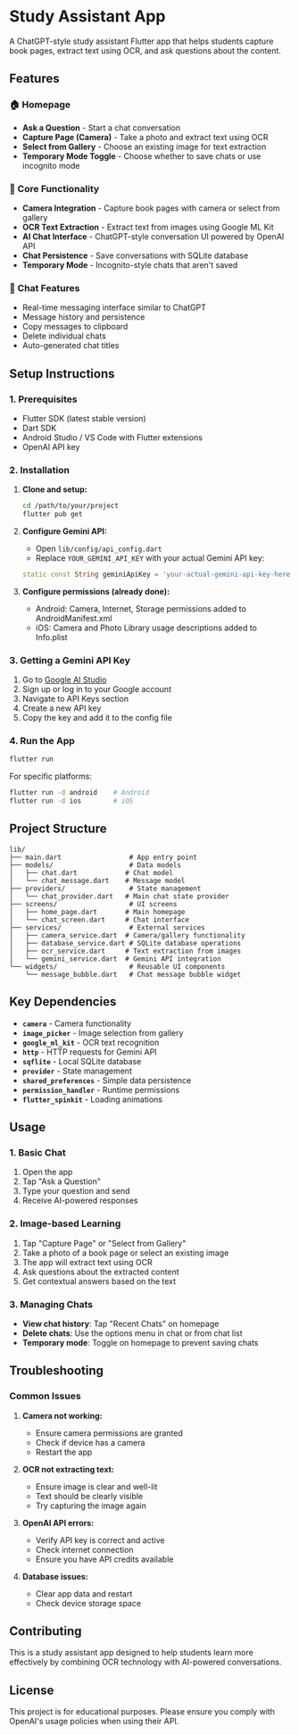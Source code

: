 # Study Assistant App

A ChatGPT-style study assistant Flutter app that helps students capture book pages, extract text using OCR, and ask questions about the content.

## Features

### 🏠 Homepage
- **Ask a Question** - Start a chat conversation
- **Capture Page (Camera)** - Take a photo and extract text using OCR
- **Select from Gallery** - Choose an existing image for text extraction
- **Temporary Mode Toggle** - Choose whether to save chats or use incognito mode

### 📱 Core Functionality
- **Camera Integration** - Capture book pages with camera or select from gallery
- **OCR Text Extraction** - Extract text from images using Google ML Kit
- **AI Chat Interface** - ChatGPT-style conversation UI powered by OpenAI API
- **Chat Persistence** - Save conversations with SQLite database
- **Temporary Mode** - Incognito-style chats that aren't saved

### 💬 Chat Features
- Real-time messaging interface similar to ChatGPT
- Message history and persistence
- Copy messages to clipboard
- Delete individual chats
- Auto-generated chat titles

## Setup Instructions

### 1. Prerequisites
- Flutter SDK (latest stable version)
- Dart SDK
- Android Studio / VS Code with Flutter extensions
- OpenAI API key

### 2. Installation

1. **Clone and setup:**
   ```bash
   cd /path/to/your/project
   flutter pub get
   ```

2. **Configure Gemini API:**
   - Open `lib/config/api_config.dart`
   - Replace `YOUR_GEMINI_API_KEY` with your actual Gemini API key:
   ```dart
   static const String geminiApiKey = 'your-actual-gemini-api-key-here';
   ```

3. **Configure permissions (already done):**
   - Android: Camera, Internet, Storage permissions added to AndroidManifest.xml
   - iOS: Camera and Photo Library usage descriptions added to Info.plist

### 3. Getting a Gemini API Key

1. Go to [Google AI Studio](https://makersuite.google.com/app/apikey)
2. Sign up or log in to your Google account
3. Navigate to API Keys section
4. Create a new API key
5. Copy the key and add it to the config file

### 4. Run the App

```bash
flutter run
```

For specific platforms:
```bash
flutter run -d android    # Android
flutter run -d ios        # iOS
```

## Project Structure

```
lib/
├── main.dart                 # App entry point
├── models/                   # Data models
│   ├── chat.dart            # Chat model
│   └── chat_message.dart    # Message model
├── providers/                # State management
│   └── chat_provider.dart   # Main chat state provider
├── screens/                  # UI screens
│   ├── home_page.dart       # Main homepage
│   └── chat_screen.dart     # Chat interface
├── services/                 # External services
│   ├── camera_service.dart  # Camera/gallery functionality
│   ├── database_service.dart # SQLite database operations
│   ├── ocr_service.dart     # Text extraction from images
│   └── gemini_service.dart  # Gemini API integration
└── widgets/                  # Reusable UI components
    └── message_bubble.dart   # Chat message bubble widget
```

## Key Dependencies

- **`camera`** - Camera functionality
- **`image_picker`** - Image selection from gallery
- **`google_ml_kit`** - OCR text recognition
- **`http`** - HTTP requests for Gemini API
- **`sqflite`** - Local SQLite database
- **`provider`** - State management
- **`shared_preferences`** - Simple data persistence
- **`permission_handler`** - Runtime permissions
- **`flutter_spinkit`** - Loading animations

## Usage

### 1. Basic Chat
1. Open the app
2. Tap "Ask a Question"
3. Type your question and send
4. Receive AI-powered responses

### 2. Image-based Learning
1. Tap "Capture Page" or "Select from Gallery"
2. Take a photo of a book page or select an existing image
3. The app will extract text using OCR
4. Ask questions about the extracted content
5. Get contextual answers based on the text

### 3. Managing Chats
- **View chat history**: Tap "Recent Chats" on homepage
- **Delete chats**: Use the options menu in chat or from chat list
- **Temporary mode**: Toggle on homepage to prevent saving chats

## Troubleshooting

### Common Issues

1. **Camera not working:**
   - Ensure camera permissions are granted
   - Check if device has a camera
   - Restart the app

2. **OCR not extracting text:**
   - Ensure image is clear and well-lit
   - Text should be clearly visible
   - Try capturing the image again

3. **OpenAI API errors:**
   - Verify API key is correct and active
   - Check internet connection
   - Ensure you have API credits available

4. **Database issues:**
   - Clear app data and restart
   - Check device storage space

## Contributing

This is a study assistant app designed to help students learn more effectively by combining OCR technology with AI-powered conversations.

## License

This project is for educational purposes. Please ensure you comply with OpenAI's usage policies when using their API.
